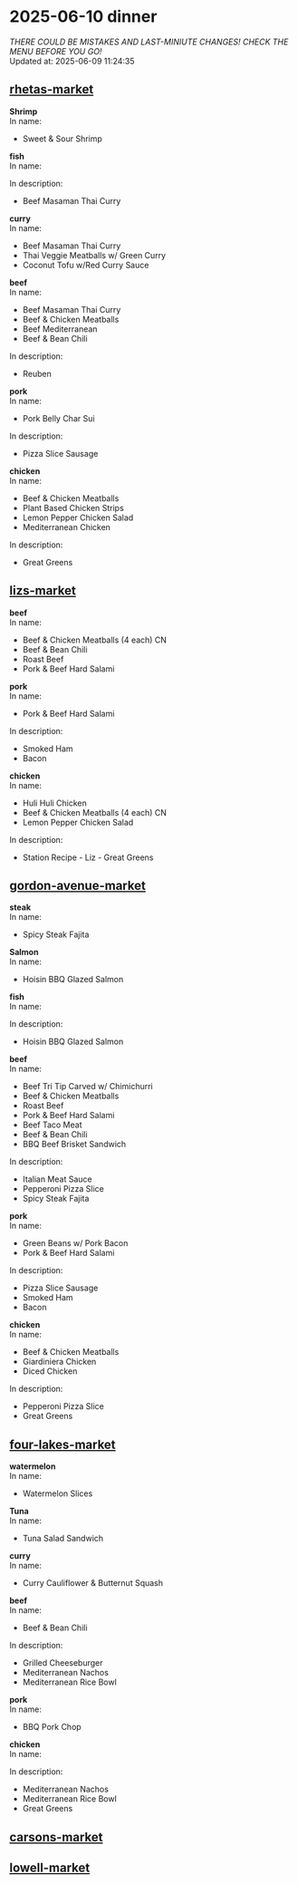 # 2025-06-10 dinner  
*THERE COULD BE MISTAKES AND LAST-MINIUTE CHANGES! CHECK THE MENU BEFORE YOU GO!*  
Updated at: 2025-06-09 11:24:35  
## [rhetas-market](https://wisc-housingdining.nutrislice.com/menu/rhetas-market/dinner/2025-06-10)  
**Shrimp**  
In name:   
 - Sweet & Sour Shrimp  
  
**fish**  
In name:   
  
In description:   
 - Beef Masaman Thai Curry  
  
**curry**  
In name:   
 - Beef Masaman Thai Curry  
 - Thai Veggie Meatballs w/ Green Curry  
 - Coconut Tofu w/Red Curry Sauce  
  
**beef**  
In name:   
 - Beef Masaman Thai Curry  
 - Beef & Chicken Meatballs  
 - Beef Mediterranean  
 - Beef & Bean Chili  
  
In description:   
 - Reuben  
  
**pork**  
In name:   
 - Pork Belly Char Sui  
  
In description:   
 - Pizza Slice Sausage  
  
**chicken**  
In name:   
 - Beef & Chicken Meatballs  
 - Plant Based Chicken Strips  
 - Lemon Pepper Chicken Salad  
 - Mediterranean Chicken  
  
In description:   
 - Great Greens  
  
## [lizs-market](https://wisc-housingdining.nutrislice.com/menu/lizs-market/dinner/2025-06-10)  
**beef**  
In name:   
 - Beef & Chicken Meatballs (4 each) CN  
 - Beef & Bean Chili  
 - Roast Beef  
 - Pork & Beef Hard Salami  
  
**pork**  
In name:   
 - Pork & Beef Hard Salami  
  
In description:   
 - Smoked Ham  
 - Bacon  
  
**chicken**  
In name:   
 - Huli Huli Chicken  
 - Beef & Chicken Meatballs (4 each) CN  
 - Lemon Pepper Chicken Salad  
  
In description:   
 - Station Recipe - Liz - Great Greens  
  
## [gordon-avenue-market](https://wisc-housingdining.nutrislice.com/menu/gordon-avenue-market/dinner/2025-06-10)  
**steak**  
In name:   
 - Spicy Steak Fajita  
  
**Salmon**  
In name:   
 - Hoisin BBQ Glazed Salmon  
  
**fish**  
In name:   
  
In description:   
 - Hoisin BBQ Glazed Salmon  
  
**beef**  
In name:   
 - Beef Tri Tip Carved w/ Chimichurri  
 - Beef & Chicken Meatballs  
 - Roast Beef  
 - Pork & Beef Hard Salami  
 - Beef Taco Meat  
 - Beef & Bean Chili  
 - BBQ Beef Brisket Sandwich  
  
In description:   
 - Italian Meat Sauce  
 - Pepperoni Pizza Slice  
 - Spicy Steak Fajita  
  
**pork**  
In name:   
 - Green Beans w/ Pork Bacon  
 - Pork & Beef Hard Salami  
  
In description:   
 - Pizza Slice Sausage  
 - Smoked Ham  
 - Bacon  
  
**chicken**  
In name:   
 - Beef & Chicken Meatballs  
 - Giardiniera Chicken  
 - Diced Chicken  
  
In description:   
 - Pepperoni Pizza Slice  
 - Great Greens  
  
## [four-lakes-market](https://wisc-housingdining.nutrislice.com/menu/four-lakes-market/dinner/2025-06-10)  
**watermelon**  
In name:   
 - Watermelon Slices  
  
**Tuna**  
In name:   
 - Tuna Salad Sandwich  
  
**curry**  
In name:   
 - Curry Cauliflower & Butternut Squash  
  
**beef**  
In name:   
 - Beef & Bean Chili  
  
In description:   
 - Grilled Cheeseburger  
 - Mediterranean Nachos  
 - Mediterranean Rice Bowl  
  
**pork**  
In name:   
 - BBQ Pork Chop  
  
**chicken**  
In name:   
  
In description:   
 - Mediterranean Nachos  
 - Mediterranean Rice Bowl  
 - Great Greens  
  
## [carsons-market](https://wisc-housingdining.nutrislice.com/menu/carsons-market/dinner/2025-06-10)  
## [lowell-market](https://wisc-housingdining.nutrislice.com/menu/lowell-market/dinner/2025-06-10)  
  
